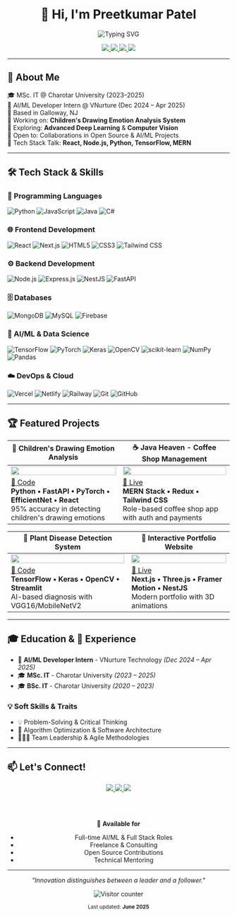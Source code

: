 <!-- prettier-ignore-start -->
<h1 align="center">👋 Hi, I'm Preetkumar Patel</h1>

<p align="center">
  <img src="https://readme-typing-svg.herokuapp.com?font=Fira+Code&size=28&duration=3000&pause=1000&color=3B82F6&center=true&vCenter=true&width=600&lines=Full+Stack+Developer;AI%2FML+Engineer;MERN+Stack+Specialist;Open+Source+Enthusiast" alt="Typing SVG" />
</p>

<div align="center">

<a href="https://preetpatel.dev">
  <img src="https://img.shields.io/badge/Portfolio-preetpatel.dev-3B82F6?style=for-the-badge&logo=globe&logoColor=white" />
</a>
<a href="https://linkedin.com/in/preetpatel9341">
  <img src="https://img.shields.io/badge/LinkedIn-preetpatel9341-0077B5?style=for-the-badge&logo=linkedin&logoColor=white" />
</a>
<a href="mailto:preetpatel290803@gmail.com">
  <img src="https://img.shields.io/badge/Email-preetpatel290803%40gmail.com-EA4335?style=for-the-badge&logo=gmail&logoColor=white" />
</a>
<a href="https://github.com/preetpatel9341">
  <img src="https://img.shields.io/github/followers/preetpatel9341?label=Follow&style=for-the-badge&logo=github&logoColor=white&color=181717" />
</a>

</div>

---

## 🚀 About Me

🎓 MSc. IT @ Charotar University (2023–2025)  
💼 AI/ML Developer Intern @ VNurture (Dec 2024 – Apr 2025)  
📍 Based in Galloway, NJ  
🔭 Working on: **Children's Drawing Emotion Analysis System**  
🌱 Exploring: **Advanced Deep Learning** & **Computer Vision**  
🤝 Open to: Collaborations in Open Source & AI/ML Projects  
💬 Tech Stack Talk: **React, Node.js, Python, TensorFlow, MERN**

---

## 🛠️ Tech Stack & Skills

### 🚀 Programming Languages
![Python](https://img.shields.io/badge/Python-3776AB?style=for-the-badge&logo=python&logoColor=white)
![JavaScript](https://img.shields.io/badge/JavaScript-F7DF1E?style=for-the-badge&logo=javascript&logoColor=black)
![Java](https://img.shields.io/badge/Java-ED8B00?style=for-the-badge&logo=openjdk&logoColor=white)
![C#](https://img.shields.io/badge/C%23-239120?style=for-the-badge&logo=c-sharp&logoColor=white)

### 🌐 Frontend Development
![React](https://img.shields.io/badge/React-20232A?style=for-the-badge&logo=react&logoColor=61DAFB)
![Next.js](https://img.shields.io/badge/Next.js-000000?style=for-the-badge&logo=next.js&logoColor=white)
![HTML5](https://img.shields.io/badge/HTML5-E34F26?style=for-the-badge&logo=html5&logoColor=white)
![CSS3](https://img.shields.io/badge/CSS3-1572B6?style=for-the-badge&logo=css3&logoColor=white)
![Tailwind CSS](https://img.shields.io/badge/Tailwind_CSS-38B2AC?style=for-the-badge&logo=tailwind-css&logoColor=white)

### ⚙️ Backend Development
![Node.js](https://img.shields.io/badge/Node.js-43853D?style=for-the-badge&logo=node.js&logoColor=white)
![Express.js](https://img.shields.io/badge/Express.js-000000?style=for-the-badge&logo=express&logoColor=white)
![NestJS](https://img.shields.io/badge/NestJS-E0234E?style=for-the-badge&logo=nestjs&logoColor=white)
![FastAPI](https://img.shields.io/badge/FastAPI-009688?style=for-the-badge&logo=fastapi&logoColor=white)

### 🗄️ Databases
![MongoDB](https://img.shields.io/badge/MongoDB-4EA94B?style=for-the-badge&logo=mongodb&logoColor=white)
![MySQL](https://img.shields.io/badge/MySQL-00000F?style=for-the-badge&logo=mysql&logoColor=white)
![Firebase](https://img.shields.io/badge/Firebase-039BE5?style=for-the-badge&logo=Firebase&logoColor=white)

### 🤖 AI/ML & Data Science
![TensorFlow](https://img.shields.io/badge/TensorFlow-FF6F00?style=for-the-badge&logo=tensorflow&logoColor=white)
![PyTorch](https://img.shields.io/badge/PyTorch-EE4C2C?style=for-the-badge&logo=pytorch&logoColor=white)
![Keras](https://img.shields.io/badge/Keras-D00000?style=for-the-badge&logo=keras&logoColor=white)
![OpenCV](https://img.shields.io/badge/OpenCV-27338e?style=for-the-badge&logo=OpenCV&logoColor=white)
![scikit-learn](https://img.shields.io/badge/scikit--learn-F7931E?style=for-the-badge&logo=scikit-learn&logoColor=white)
![NumPy](https://img.shields.io/badge/numpy-%23013243.svg?style=for-the-badge&logo=numpy&logoColor=white)
![Pandas](https://img.shields.io/badge/pandas-%23150458.svg?style=for-the-badge&logo=pandas&logoColor=white)

### ☁️ DevOps & Cloud
![Vercel](https://img.shields.io/badge/Vercel-000000?style=for-the-badge&logo=vercel&logoColor=white)
![Netlify](https://img.shields.io/badge/Netlify-00C7B7?style=for-the-badge&logo=netlify&logoColor=white)
![Railway](https://img.shields.io/badge/Railway-131415?style=for-the-badge&logo=railway&logoColor=white)
![Git](https://img.shields.io/badge/Git-F05032?style=for-the-badge&logo=git&logoColor=white)
![GitHub](https://img.shields.io/badge/GitHub-100000?style=for-the-badge&logo=github&logoColor=white)

---

## 🏆 Featured Projects

| 🤖 Children's Drawing Emotion Analysis | ☕ Java Heaven - Coffee Shop Management |
|--------------------------------------|----------------------------------------|
| <img src="https://via.placeholder.com/400x200/3B82F6/FFFFFF?text=AI+Emotion+Analysis" width="100%" /> | <img src="https://via.placeholder.com/400x200/10B981/FFFFFF?text=Coffee+Shop+Management" width="100%" /> |
| [🔗 Code](https://github.com/preetpatel9341/emotion-analysis)<br>**Python • FastAPI • PyTorch • EfficientNet • React**<br>95% accuracy in detecting children's drawing emotions | [🔗 Live](https://www.javaheaven.me)<br>**MERN Stack • Redux • Tailwind CSS**<br>Role-based coffee shop app with auth and payments |

| 🌱 Plant Disease Detection System | 🎯 Interactive Portfolio Website |
|--------------------------|-------------------------------|
| <img src="https://via.placeholder.com/400x200/EF4444/FFFFFF?text=Plant+Disease+AI" width="100%" /> | <img src="https://via.placeholder.com/400x200/8B5CF6/FFFFFF?text=Portfolio+Website" width="100%" /> |
| [🔗 Code](https://github.com/preetpatel9341/plant-disease-detection)<br>**TensorFlow • Keras • OpenCV • Streamlit**<br>AI-based diagnosis with VGG16/MobileNetV2 | [🔗 Live](https://preetpatel.dev)<br>**Next.js • Three.js • Framer Motion • NestJS**<br>Modern portfolio with 3D animations |

---

## 🎓 Education & 💼 Experience

- 🎯 **AI/ML Developer Intern** - VNurture Technology *(Dec 2024 – Apr 2025)*
- 🎓 **MSc. IT** - Charotar University *(2023 – 2025)*
- 🎓 **BSc. IT** - Charotar University *(2020 – 2023)*

### 💡 Soft Skills & Traits

- 💡 Problem-Solving & Critical Thinking  
- 🧠 Algorithm Optimization & Software Architecture  
- 🧑‍🤝‍🧑 Team Leadership & Agile Methodologies  

---

## 📫 Let's Connect!

<div align="center">

<a href="https://preetpatel.dev">
  <img src="https://img.shields.io/badge/🌐_Portfolio-preetpatel.dev-3B82F6?style=for-the-badge&logoColor=white" />
</a>
<a href="https://linkedin.com/in/preetpatel9341">
  <img src="https://img.shields.io/badge/💼_LinkedIn-Connect-0077B5?style=for-the-badge&logoColor=white" />
</a>
<a href="mailto:preetpatel290803@gmail.com">
  <img src="https://img.shields.io/badge/📧_Email-Get_in_Touch-EA4335?style=for-the-badge&logoColor=white" />
</a>

<br/><br/>

📌 **Available for**  
- Full-time AI/ML & Full Stack Roles  
- Freelance & Consulting  
- Open Source Contributions  
- Technical Mentoring  

</div>

---

<p align="center"><em>"Innovation distinguishes between a leader and a follower."</em></p>

<p align="center">
  <img src="https://komarev.com/ghpvc/?username=preetpatel9341&label=Visitors&color=3B82F6&style=flat-square" alt="Visitor counter"/>
</p>

<p align="center">
  <sub>Last updated: <strong>June 2025</strong></sub>
</p>
<!-- prettier-ignore-end -->
